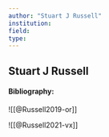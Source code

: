 ```yaml
---
author: "Stuart J Russell"
institution:
field:
type:
---
```


## Stuart J Russell
#### Bibliography:

![[@Russell2019-or]]

![[@Russell2021-vx]]